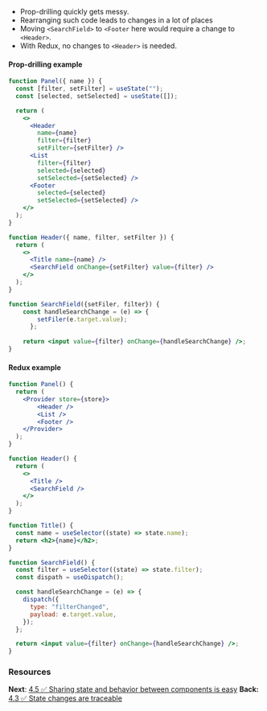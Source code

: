 - Prop-drilling quickly gets messy. 
- Rearranging such code leads to changes in a lot of places
- Moving `<SearchField>` to `<Footer` here would require a change to `<Header>`. 
- With Redux, no changes to `<Header>` is needed. 

#### Prop-drilling example

```jsx
function Panel({ name }) {
  const [filter, setFilter] = useState("");
  const [selected, setSelected] = useState([]);

  return (
    <>
      <Header 
    	name={name} 
		filter={filter} 
		setFilter={setFilter} />
      <List 
		filter={filter} 
		selected={selected} 
		setSelected={setSelected} />
      <Footer 
		selected={selected} 
		setSelected={setSelected} />
    </>
  );
}

function Header({ name, filter, setFilter }) {
  return (
    <>
      <Title name={name} />
      <SearchField onChange={setFilter} value={filter} />
    </>
  );
}

function SearchField({setFiler, filter}) {
	const handleSearchChange = (e) => {
		setFiler(e.target.value);
	  };
	  
	return <input value={filter} onChange={handleSearchChange} />;
}

```


#### Redux example
```jsx
function Panel() {
  return (
    <Provider store={store}>
	    <Header />
	    <List />
	    <Footer />
    </Provider>
  );
}

function Header() {
  return (
    <>
      <Title />
      <SearchField />
    </>
  );
}

function Title() {
  const name = useSelector((state) => state.name);
  return <h2>{name}</h2>;
}

function SearchField() {
  const filter = useSelector((state) => state.filter);
  const dispath = useDispatch();

  const handleSearchChange = (e) => {
    dispatch({
      type: "filterChanged",
      payload: e.target.value,
    });
  };

  return <input value={filter} onChange={handleSearchChange} />;
}
```

### Resources

**Next**: [4.5 ✅ Sharing state and behavior between components is easy](4.5%20✅%20Sharing%20state%20and%20behavior%20between%20components%20is%20easy.md)
**Back:** [4.3 ✅ State changes are traceable](4.3%20✅%20State%20changes%20are%20traceable.md)